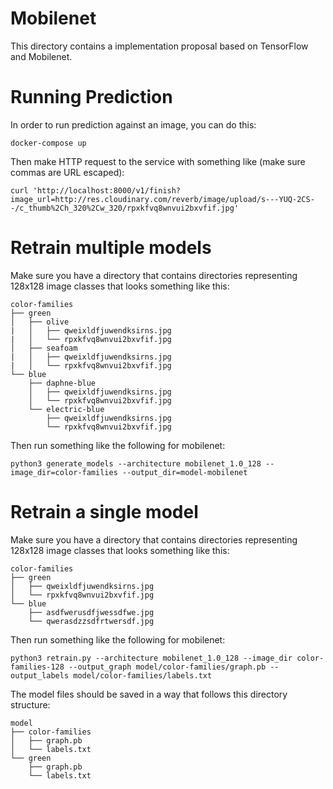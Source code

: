 # Mobilenet
This directory contains a  implementation proposal based on TensorFlow and Mobilenet.

# Running Prediction
In order to run prediction against an image, you can do this:

```
docker-compose up
```

Then make HTTP request to the service with something like (make sure commas are URL escaped):

```
curl 'http://localhost:8000/v1/finish?image_url=http://res.cloudinary.com/reverb/image/upload/s---YUQ-2CS--/c_thumb%2Ch_320%2Cw_320/rpxkfvq8wnvui2bxvfif.jpg'
```

# Retrain multiple models

Make sure you have a directory that contains directories representing 128x128
image classes that looks something like this:

```
color-families
├── green
│   ├── olive
|   │   ├── qweixldfjuwendksirns.jpg
|   │   └── rpxkfvq8wnvui2bxvfif.jpg
│   ├── seafoam
|   │   ├── qweixldfjuwendksirns.jpg
|   │   └── rpxkfvq8wnvui2bxvfif.jpg
└── blue
    ├── daphne-blue
    │   ├── qweixldfjuwendksirns.jpg
    │   └── rpxkfvq8wnvui2bxvfif.jpg
    └── electric-blue
        ├── qweixldfjuwendksirns.jpg
        └── rpxkfvq8wnvui2bxvfif.jpg
```

Then run something like the following for mobilenet:

```
python3 generate_models --architecture mobilenet_1.0_128 --image_dir=color-families --output_dir=model-mobilenet
```

# Retrain a single model
Make sure you have a directory that contains directories representing 128x128
image classes that looks something like this:

```
color-families
├── green
│   ├── qweixldfjuwendksirns.jpg
│   └── rpxkfvq8wnvui2bxvfif.jpg
└── blue
    ├── asdfwerusdfjwessdfwe.jpg
    └── qwerasdzzsdfrtwersdf.jpg
```

Then run something like the following for mobilenet:

```
python3 retrain.py --architecture mobilenet_1.0_128 --image_dir color-families-128 --output_graph model/color-families/graph.pb --output_labels model/color-families/labels.txt
```

The model files should be saved in a way that follows this directory structure:

```
model
├── color-families
│   ├── graph.pb
│   └── labels.txt
└── green
    ├── graph.pb
    └── labels.txt
```

